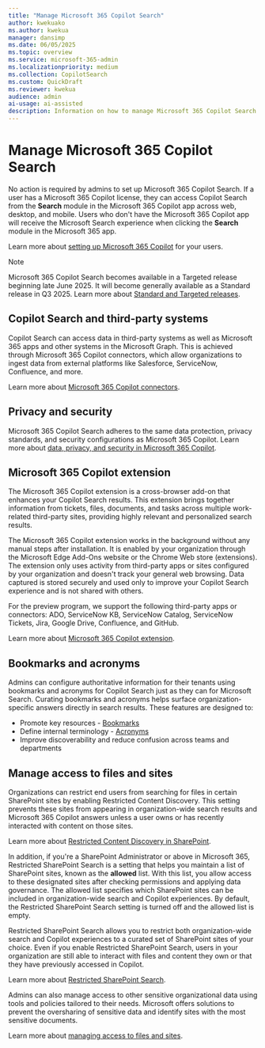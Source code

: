 ```yaml
---  
title: "Manage Microsoft 365 Copilot Search"  
author: kwekuako
ms.author: kwekua  
manager: dansimp
ms.date: 06/05/2025  
ms.topic: overview
ms.service: microsoft-365-admin
ms.localizationpriority: medium
ms.collection: CopilotSearch
ms.custom: QuickDraft
ms.reviewer: kwekua
audience: admin
ai-usage: ai-assisted
description: Information on how to manage Microsoft 365 Copilot Search.
---
```


# Manage Microsoft 365 Copilot Search

No action is required by admins to set up Microsoft 365 Copilot Search. If a user has a Microsoft 365 Copilot license, they can access Copilot Search from the **Search** module in the Microsoft 365 Copilot app across web, desktop, and mobile. Users who don't have the Microsoft 365 Copilot app will receive the Microsoft Search experience when clicking the **Search** module in the Microsoft 365 app.

Learn more about [setting up Microsoft 365 Copilot](/copilot/microsoft-365/microsoft-365-copilot-setup) for your users.

> [!NOTE]
> Microsoft 365 Copilot Search becomes available in a Targeted release beginning late June 2025. It will become generally available as a Standard release in Q3 2025. Learn more about [Standard and Targeted releases]( /microsoft-365/admin/manage/release-options-in-office-365).

## Copilot Search and third-party systems

Copilot Search can access data in third-party systems as well as Microsoft 365 apps and other systems in the Microsoft Graph. This is achieved through Microsoft 365 Copilot connectors, which allow organizations to ingest data from external platforms like Salesforce, ServiceNow, Confluence, and more. 

Learn more about [Microsoft 365 Copilot connectors](/microsoft-365-copilot/extensibility/overview-copilot-connector).

## Privacy and security

Microsoft 365 Copilot Search adheres to the same data protection, privacy standards, and security configurations as Microsoft 365 Copilot. Learn more about [data, privacy, and security in Microsoft 365 Copilot](/copilot/microsoft-365/microsoft-365-copilot-privacy). 

## Microsoft 365 Copilot extension

The Microsoft 365 Copilot extension is a cross-browser add-on that enhances your Copilot Search results. This extension brings together information from tickets, files, documents, and tasks across multiple work-related third-party sites, providing highly relevant and personalized search results.

The Microsoft 365 Copilot extension works in the background without any manual steps after installation. It is enabled by your organization through the Microsoft Edge Add-Ons website or the Chrome Web store (extensions). The extension only uses activity from third-party apps or sites configured by your organization and doesn't track your general web browsing. Data captured is stored securely and used only to improve your Copilot Search experience and is not shared with others.

For the preview program, we support the following third-party apps or connectors: ADO, ServiceNow KB, ServiceNow Catalog, ServiceNow Tickets, Jira, Google Drive, Confluence, and GitHub.

Learn more about [Microsoft 365 Copilot extension](/microsoftsearch/crossover-browser).

## Bookmarks and acronyms

Admins can configure authoritative information for their tenants using bookmarks and acronyms for Copilot Search just as they can for Microsoft Search. Curating bookmarks and acronyms helps surface organization-specific answers directly in search results. These features are designed to:

- Promote key resources - [Bookmarks](/microsoftsearch/manage-bookmarks)
- Define internal terminology - [Acronyms](/microsoftsearch/manage-acronyms)
- Improve discoverability and reduce confusion across teams and departments

## Manage access to files and sites

Organizations can restrict end users from searching for files in certain SharePoint sites by enabling Restricted Content Discovery. This setting prevents these sites from appearing in organization-wide search results and Microsoft 365 Copilot answers unless a user owns or has recently interacted with content on those sites.

Learn more about [Restricted Content Discovery in SharePoint](/sharepoint/restricted-content-discovery).

In addition, if you're a SharePoint Administrator or above in Microsoft 365, Restricted SharePoint Search is a setting that helps you maintain a list of SharePoint sites, known as the **allowed** list. With this list, you allow access to these designated sites after checking permissions and applying data governance. The allowed list specifies which SharePoint sites can be included in organization-wide search and Copilot experiences. By default, the Restricted SharePoint Search setting is turned off and the allowed list is empty.

Restricted SharePoint Search allows you to restrict both organization-wide search and Copilot experiences to a curated set of SharePoint sites of your choice. Even if you enable Restricted SharePoint Search, users in your organization are still able to interact with files and content they own or that they have previously accessed in Copilot. 

Learn more about [Restricted SharePoint Search](/sharepoint/restricted-sharepoint-search).

Admins can also manage access to other sensitive organizational data using tools and policies tailored to their needs. Microsoft offers solutions to prevent the oversharing of sensitive data and identify sites with the most sensitive documents.

Learn more about [managing access to files and sites](/microsoftsearch/manage-access-files-sites).
